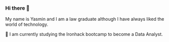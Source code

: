 ### Hi there 👋

My name is Yasmin and I am a law graduate although I have always liked the world of technology.


:snake: I am currently studying the Ironhack bootcamp to become a Data Analyst.

